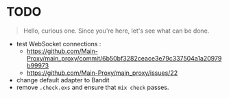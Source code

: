 # TODO

> Hello, curious one. Since you're here, let's see what can be done.

- test WebSocket connections :
  - https://github.com/Main-Proxy/main_proxy/commit/6b50bf3282ceace3e79c337504a1a20979b99973
  - https://github.com/Main-Proxy/main_proxy/issues/22
- change default adapter to Bandit
- remove `.check.exs` and ensure that `mix check` passes.
